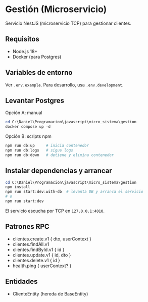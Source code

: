 # Gestión (Microservicio)

Servicio NestJS (microservicio TCP) para gestionar clientes.

## Requisitos
- Node.js 18+
- Docker (para Postgres)

## Variables de entorno
Ver `.env.example`. Para desarrollo, usa `.env.development`.

## Levantar Postgres
Opción A: manual
```powershell
cd C:\Daniel\Programacion\javascript\micro_sistema\gestion
docker compose up -d
```

Opción B: scripts npm
```powershell
npm run db:up     # inicia contenedor
npm run db:logs   # sigue logs
npm run db:down   # detiene y elimina contenedor
```

## Instalar dependencias y arrancar
```powershell
cd C:\Daniel\Programacion\javascript\micro_sistema\gestion
npm install
npm run start:dev:with-db  # levanta DB y arranca el servicio
# o
npm run start:dev
```

El servicio escucha por TCP en `127.0.0.1:4010`.

## Patrones RPC
- clientes.create.v1 { dto, userContext }
- clientes.findAll.v1
- clientes.findById.v1 { id }
- clientes.update.v1 { id, dto }
- clientes.delete.v1 { id }
- health.ping { userContext? }

## Entidades
- ClienteEntity (hereda de BaseEntity)

